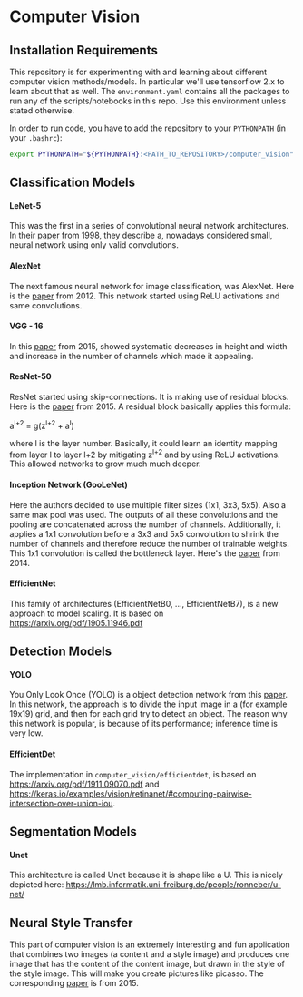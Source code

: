 # Computer Vision

## Installation Requirements

This repository is for experimenting with and learning about different 
computer vision methods/models. In particular we'll use tensorflow 2.x
to learn about that as well. The `environment.yaml` contains all the 
packages to run any of the scripts/notebooks in this repo. Use this 
environment unless stated otherwise.

In order to run code, you have to add the repository to your `PYTHONPATH` 
(in your `.bashrc`):
```bash
export PYTHONPATH="${PYTHONPATH}:<PATH_TO_REPOSITORY>/computer_vision"
```


## Classification Models

#### LeNet-5
This was the first in a series of convolutional neural network architectures.
In their <a href="http://vision.stanford.edu/cs598_spring07/papers/Lecun98.pdf">paper</a> 
from 1998, they describe a, nowadays considered small, neural network using 
only valid convolutions.

#### AlexNet
The next famous neural network for image classification, was AlexNet. Here
is the <a href="https://papers.nips.cc/paper/4824-imagenet-classification-with-deep-convolutional-neural-networks.pdf">paper</a>
from 2012. This network started using ReLU activations and same convolutions.

#### VGG - 16
In this <a href="https://arxiv.org/pdf/1409.1556.pdf">paper</a> from 2015,
showed systematic decreases in height and width and increase in the number
of channels which made it appealing.

#### ResNet-50
ResNet started using skip-connections. It is making use of residual blocks.
Here is the <a href="https://www.cv-foundation.org/openaccess/content_cvpr_2016/papers/He_Deep_Residual_Learning_CVPR_2016_paper.pdf">paper</a>
from 2015. A residual block basically applies this formula:

a<sup>l+2</sup> = g(z<sup>l+2</sup> + a<sup>l</sup>)

where l is the layer number. Basically, it could learn an identity mapping
from layer l to layer l+2 by mitigating z<sup>l+2</sup> and by using ReLU
activations. This allowed networks to grow much much deeper.

#### Inception Network (GooLeNet)
Here the authors decided to use multiple filter sizes (1x1, 3x3, 5x5). Also
a same max pool was used. The outputs of all these convolutions and the pooling
are concatenated across the number of channels. Additionally, it applies
a 1x1 convolution before a 3x3 and 5x5 convolution to shrink the number of
channels and therefore reduce the number of trainable weights. This 1x1 
convolution is called the bottleneck layer. Here's the 
<a href="https://static.googleusercontent.com/media/research.google.com/nl//pubs/archive/43022.pdf">paper</a>
from 2014.

#### EfficientNet
This family of architectures (EfficientNetB0, ..., EfficientNetB7), is a new approach
to model scaling. It is based on https://arxiv.org/pdf/1905.11946.pdf


## Detection Models

#### YOLO
You Only Look Once (YOLO) is a object detection network from this
<a href="https://arxiv.org/pdf/1506.02640.pdf">paper</a>. In this
network, the approach is to divide the input image in a (for example 
19x19) grid, and then for each grid try to detect an object. The reason 
why this network is popular, is because of its performance; inference
time is very low.

#### EfficientDet
The implementation in `computer_vision/efficientdet`, is based on 
https://arxiv.org/pdf/1911.09070.pdf and https://keras.io/examples/vision/retinanet/#computing-pairwise-intersection-over-union-iou.


## Segmentation Models

#### Unet
This architecture is called Unet because it is shape like a U. This is
nicely depicted here: https://lmb.informatik.uni-freiburg.de/people/ronneber/u-net/


## Neural Style Transfer
This part of computer vision is an extremely interesting and fun
application that combines two images (a content and a style image)
and produces one image that has the content of the content image,
but drawn in the style of the style image. This will make you 
create pictures like picasso. The corresponding <a href="https://arxiv.org/pdf/1508.06576.pdf">paper</a> 
is from 2015.
